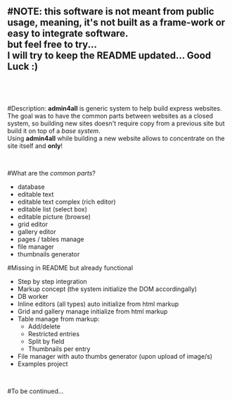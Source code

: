#NOTE:
this software is not meant from public usage, meaning, it's not built as a frame-work or easy to integrate software.<br>
but feel free to try...<br>
I will try to keep the README updated... Good Luck :)<br>
<br>
------------------------------------------------------------
<br>

#Description:
**admin4all** is generic system to help build express websites.<br>
The goal was to have the common parts between websites as a closed system, so building new sites doesn't require copy from a previous site but build it on top of a *base system*.<br>
Using **admin4all** while building a new website allows to concentrate on the site itself and **only**!

<br>

#What are the *common parts*?
- database
- editable text
- editable text complex (rich editor)
- editable list (select box)
- editable picture (browse)
- grid editor
- gallery editor
- pages / tables manage
- file manager
- thumbnails generator

#Missing in README but already functional
- Step by step integration
- Markup concept (the system initialize the DOM accordingally)
- DB worker
- Inline editors (all types) auto initialize from html markup
- Grid and gallery manage initialize from html markup
- Table manage from markup:
	- Add/delete
	- Restricted entries
	- Split by field
	- Thumbnails per entry
- File manager with auto thumbs generator (upon upload of image/s)
- Examples project

<br>

#To be continued...